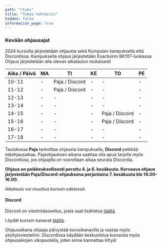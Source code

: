 ```yaml
---
path: "/tuki"
title: "Tukea tehtäviin"
hidden: false
information_page: true
---
```


### Kevään ohjausajat

2024 kurssilla järjestetään ohjausta sekä Kumpulan kampuksella että Discordissa. Kampuksella ohjaus järjestetään Exactumin BK107-luokassa. Ohjaus järjestetään alla olevan aikataulun mukaisesti

| Aika / Päivä | MA | TI | KE | TO | PE |
|-----|----|----|----|----|----|
| 10-11 | - | Paja / Discord | - | - | - |
| 11-12 | - | Paja / Discord | - | - | - |
| 12-13 | - | - | - | - | - |
| 13-14 | - | - | - | - | - |
| 14-15 | - | - | - | Paja / Discord | - |
| 15-16 | - | - | - | Paja / Discord | - |
| 16-17 | - | - | - | - | - |
| 17-18 | - | - | - | - | - |

Taulukossa **Paja** tarkoittaa ohjausta kampuksella, **Discord** pelkkää etäohjausaikaa. Pajaohjauksen aikana saattaa olla apua tarjolla myös Discordissa, jos ohjaajilla on vuorollaan aikaa seurata Discordia.

**Ohjaus on poikkeuksellisesti peruttu 4. ja 6. kesäkuuta. Korvaava ohjaus järjestetään Paja/Discord-ohjauksena perjantaina 7. kesäkuuta klo 14.00-16.00.**

*Aikataulu voi muuttua kurssin edetessä.*

#### Discord

Discord on viestintäsovellus, josta saat lisätietoa [täältä](https://discord.com/).

Löydät kurssin kanavat [täältä](https://study.cs.helsinki.fi/discord/join/ohjelmoinnin_mooc).

Ohjausaikana ohjaaja päivystää kurssikanavilla ja vastaa myös yksityisviesteihin. Discordissa käydään keskustelua kurssista myös ohjausaikojen ulkopuolella, joten sinne kannattaa liittyä!
